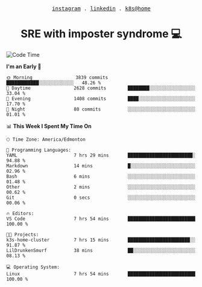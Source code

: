 <p align="center">
  <samp>
    <a href="https://www.instagram.com/lildrunkensmurf/">instagram</a> .
    <a href="https://www.linkedin.com/in/joryirving/">linkedin</a> .
    <a href="https://github.com/LilDrunkenSmurf/k3s-home-cluster">k8s@home</a>
  </samp>
</p>

<h1 align="center">
  SRE with imposter syndrome 💻
</h1>

<!--START_SECTION:waka-->
![Code Time](http://img.shields.io/badge/Code%20Time-2%20hrs-blue)

**I'm an Early 🐤** 

```text
🌞 Morning                3839 commits        ████████████░░░░░░░░░░░░░   48.26 % 
🌆 Daytime                2628 commits        ████████░░░░░░░░░░░░░░░░░   33.04 % 
🌃 Evening                1408 commits        ████░░░░░░░░░░░░░░░░░░░░░   17.70 % 
🌙 Night                  80 commits          ░░░░░░░░░░░░░░░░░░░░░░░░░   01.01 % 
```


📊 **This Week I Spent My Time On** 

```text
🕑︎ Time Zone: America/Edmonton

💬 Programming Languages: 
YAML                     7 hrs 29 mins       ████████████████████████░   94.88 % 
Markdown                 14 mins             █░░░░░░░░░░░░░░░░░░░░░░░░   02.96 % 
Bash                     6 mins              ░░░░░░░░░░░░░░░░░░░░░░░░░   01.48 % 
Other                    2 mins              ░░░░░░░░░░░░░░░░░░░░░░░░░   00.62 % 
Git                      0 secs              ░░░░░░░░░░░░░░░░░░░░░░░░░   00.06 % 

🔥 Editors: 
VS Code                  7 hrs 54 mins       █████████████████████████   100.00 % 

🐱‍💻 Projects: 
k3s-home-cluster         7 hrs 15 mins       ███████████████████████░░   91.87 % 
LilDrunkenSmurf          38 mins             ██░░░░░░░░░░░░░░░░░░░░░░░   08.13 % 

💻 Operating System: 
Linux                    7 hrs 54 mins       █████████████████████████   100.00 % 
```


<!--END_SECTION:waka-->